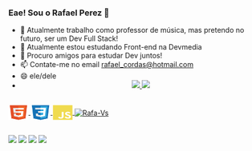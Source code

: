 ### Eae! Sou o Rafael Perez 👋
- 🔭 Atualmente trabalho como professor de música, mas pretendo no futuro, ser um Dev Full Stack!
- 🌱 Atualmente estou estudando Front-end na Devmedia
- 👯 Procuro amigos para estudar Dev juntos!
- 📫 Contate-me no email rafael_cordas@hotmail.com
- 😄 ele/dele
- <div align="center">
  <a href="https://github.com/rafajperez">
  <img height="180em" src="https://github-readme-stats.vercel.app/api?username=rafajperez&show_icons=true&theme=dark&include_all_commits=true&count_private=true"/>
  <img height="180em" src="https://github-readme-stats.vercel.app/api/top-langs/?username=rafajperez&layout=compact&langs_count=7&theme=dark"/>
</div>
<div style="display: inline_block"><br>
  <img align="center" alt="Rafa-HTML" height="30" width="40" src="https://raw.githubusercontent.com/devicons/devicon/master/icons/html5/html5-original.svg">
  <img align="center" alt="Rafa-CSS" height="30" width="40" src="https://raw.githubusercontent.com/devicons/devicon/master/icons/css3/css3-original.svg">
  <img align="center" alt="Rafa-Js" height="30" width="40" src="https://raw.githubusercontent.com/devicons/devicon/master/icons/javascript/javascript-plain.svg">
  <img align="center" alt="Rafa-Vs" height="30" width="40" img src="https://cdn.jsdelivr.net/gh/devicons/devicon/icons/vscode/vscode-original.svg" />
  </div>
  
  ##
  <div>
     <a href="https://www.instagram.com/rafaeljperez13/" target="_blank"><img src="https://img.shields.io/badge/Instagram-E4405F?style=for-the-badge&logo=instagram&logoColor=white" target="_blank"></a>
    <a href=https://www.facebook.com/rafael.jperez.7/" target="_blank"><img src="https://img.shields.io/badge/Facebook-1877F2?style=for-the-badge&logo=facebook&logoColor=white" target="_blank"></a>
    <a href="https://www.linkedin.com/in/rafael-perez-998308a9/" target"_blank"><img src="https://img.shields.io/badge/LinkedIn-0077B5?style=for-the-badge&logo=linkedin&logoColor=white" target="_blank"></a>
    <a href = "mailto:rafael_cordas@hotmail.com"><img src="https://img.shields.io/badge/-hotmail-%23333?style=for-the-badge&logo=hotmail&logoColor=white" target="_blank"></a>
    </div>
  
